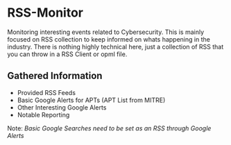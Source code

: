 # RSS-Monitor
Monitoring interesting events related to Cybersecurity. This is mainly focused on RSS collection to keep informed on whats happening in the industry. There is nothing highly technical here, just a collection of RSS that you can throw in a RSS Client or opml file.

## Gathered Information
- Provided RSS Feeds 
- Basic Google Alerts for APTs (APT List from MITRE) 
- Other Interesting Google Alerts
- Notable Reporting 

Note: *Basic Google Searches need to be set as an RSS through Google Alerts*
